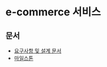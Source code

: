 # e-commerce 서비스 

## 문서 
- [요구사항 및 설계 문서](docs/specs/overview.md)
- [마일스톤](https://github.com/alert-kim/e-commerce/milestones)
